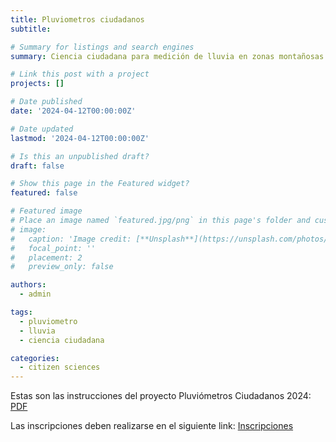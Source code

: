```yaml
---
title: Pluviometros ciudadanos
subtitle: 

# Summary for listings and search engines
summary: Ciencia ciudadana para medición de lluvia en zonas montañosas

# Link this post with a project
projects: []

# Date published
date: '2024-04-12T00:00:00Z'

# Date updated
lastmod: '2024-04-12T00:00:00Z'

# Is this an unpublished draft?
draft: false

# Show this page in the Featured widget?
featured: false

# Featured image
# Place an image named `featured.jpg/png` in this page's folder and customize its options here.
# image:
#   caption: 'Image credit: [**Unsplash**](https://unsplash.com/photos/CpkOjOcXdUY)'
#   focal_point: ''
#   placement: 2
#   preview_only: false

authors:
  - admin

tags:
  - pluviometro
  - lluvia
  - ciencia ciudadana

categories:
  - citizen sciences
---
```


Estas son las instrucciones del proyecto Pluviómetros Ciudadanos 2024: [PDF](/uploads/pluviometro_instrucciones.pdf)

Las inscripciones deben realizarse en el siguiente link: [Inscripciones](https://pluviometrosuoh.fillout.com/inscripciones)

